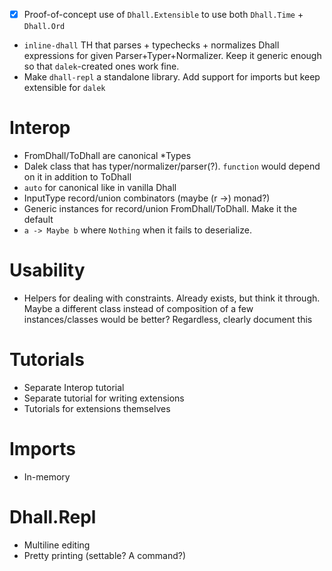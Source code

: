 * [X] Proof-of-concept use of `Dhall.Extensible` to use both `Dhall.Time` + `Dhall.Ord`
* `inline-dhall` TH that parses + typechecks + normalizes Dhall expressions for given Parser+Typer+Normalizer. Keep it generic enough so that `dalek`-created ones work fine.
* Make `dhall-repl` a standalone library. Add support for imports but keep extensible for `dalek`

# Interop
* FromDhall/ToDhall are canonical \*Types
* Dalek class that has typer/normalizer/parser(?). `function` would depend on it in addition to ToDhall
* `auto` for canonical like in vanilla Dhall
* InputType record/union combinators (maybe (r ->) monad?)
* Generic instances for record/union FromDhall/ToDhall. Make it the default
* `a -> Maybe b` where `Nothing` when it fails to deserialize.

# Usability
* Helpers for dealing with constraints. Already exists, but think it through. Maybe a different class instead of composition of a few instances/classes would be better? Regardless, clearly document this

# Tutorials
* Separate Interop tutorial
* Separate tutorial for writing extensions
* Tutorials for extensions themselves

# Imports
* In-memory

# Dhall.Repl
* Multiline editing
* Pretty printing (settable? A command?)
